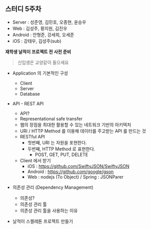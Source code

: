 ## 스터디 5주차

- Server : 성준영, 김민호, 오종현, 윤승우
- Web : 김성주, 황지원, 김진우
- Android : 안형준, 강세희, 오세준
- iOS : 강태우, 김성주(sub)

**재학생 날적이 프로젝트 전 사전 준비**
> 신입생은 교양같이 들으세요

- Application 의 기본적인 구성
    - Client
    - Server
    - Database

- API - REST API
    - API?
    - Representational safe transfer
    - 웹의 장점을 최대한 활용할 수 있는 네트워크 기반의 아키텍처
    - URI / HTTP Method 를 이용해 데이터를 주고받는 API 를 만드는 것
    - RESTful API
        - 첫번째, URI 는 자원을 포현한다.
        - 두번째, HTTP Method 로 표현한다.
            - POST, GET, PUT, DELETE
    - Client 에서 받기
        - iOS : https://github.com/SwiftyJSON/SwiftyJSON
        - Android : https://github.com/google/gson
        - Web : nodejs (To Object) / Spring : JSONParer

- 의존성 관리 (Dependency Management)
    - 의존성?
    - 의존성 관리 툴
    - 의존성 관리 툴을 사용하는 이유


- 날적이 스켈레톤 프로젝트 만들기
